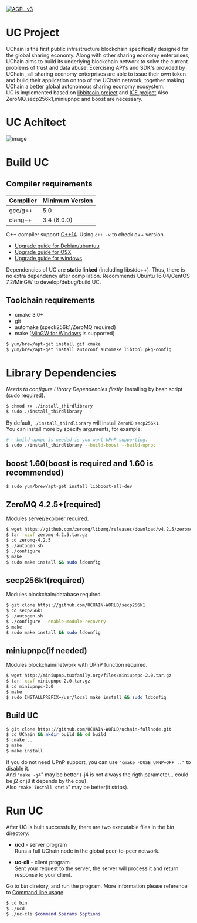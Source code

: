 [![AGPL v3](https://img.shields.io/badge/license-AGPL%20v3-brightgreen.svg)](./LICENSE)
# UC Project
UChain is the first public infrastructure blockchain specifically designed for the global sharing economy. Along with other sharing economy enterprises, UChain aims to build its underlying blockchain network to solve the current problems of trust and data abuse. Exercising API's and SDK's provided by UChain , all sharing economy enterprises are able to issue their own token and build their application on top of the UChain network, together making UChain a better global autonomous sharing economy ecosystem.
<br>UC is implemented based on [libbitcoin project](https://github.com/libbitcoin) and [ICE project](https://github.com/zeroc-ice/ice).Also ZeroMQ,secp256k1,miniupnpc and boost are necessary.
# UC Achitect
![image](https://raw.githubusercontent.com/wiki/yangguanglu/pics/uchainachitect.jpeg)

# Build UC

## Compiler requirements
| Compilier | Minimum Version |  
| ---------| ---------------- | 
| gcc/g++ |   5.0             |  
| clang++ |   3.4 (8.0.0)     |  

C++ compiler support [C++14](http://en.cppreference.com/w/cpp/compiler_support). 
Using `c++ -v` to check c++ version.
- [Upgrade guide for Debian/ubuntuu](https://github.com/libbitcoin/libbitcoin#debianubuntu)
- [Upgrade guide for OSX](https://github.com/libbitcoin/libbitcoin#macintosh)
- [Upgrade guide for windows](https://github.com/libbitcoin/libbitcoin#windows)

Dependencies of UC are **static linked** (including libstdc++). 
Thus, there is no extra dependency after compilation.
Recommends Ubuntu 16.04/CentOS 7.2/MinGW to develop/debug/build UC.

## Toolchain requirements
- cmake 3.0+
- git
- automake (speck256k1/ZeroMQ required)
- make ([MinGW for Windows](http://repo.msys2.org/distrib/x86_64/msys2-x86_64-20180531.exe) is supported)

```bash
$ yum/brew/apt-get install git cmake
$ yum/brew/apt-get install autoconf automake libtool pkg-config
```

# Library Dependencies
*Needs to configure Library Dependencies firstly.*
Installing by bash script (sudo required).
```bash
$ chmod +x ./install_thirdlibrary
$ sudo ./install_thirdlibrary
```
By default, `./install_thirdlibrary` will install `ZeroMQ` `secp256k1`.  
You can install more by specify arguments, for example:
```bash
# --build-upnpc is needed is you want UPnP supporting.
$ sudo ./install_thirdlibrary --build-boost --build-upnpc
```

## boost 1.60(boost is required and 1.60 is recommended)
```bash
$ sudo yum/brew/apt-get install libboost-all-dev
```

## ZeroMQ 4.2.5+(required)
Modules server/explorer required.

```bash
$ wget https://github.com/zeromq/libzmq/releases/download/v4.2.5/zeromq-4.2.5.tar.gz
$ tar -xzvf zeromq-4.2.5.tar.gz
$ cd zeromq-4.2.5
$ ./autogen.sh
$ ./configure
$ make
$ sudo make install && sudo ldconfig
```

## secp256k1(required) 
Modules blockchain/database required.

```bash
$ git clone https://github.com/UCHAIN-WORLD/secp256k1
$ cd secp256k1
$ ./autogen.sh
$ ./configure --enable-module-recovery
$ make
$ sudo make install && sudo ldconfig
```

## miniupnpc(if needed)
Modules blockchain/network with UPnP function required.

```bash
$ wget http://miniupnp.tuxfamily.org/files/miniupnpc-2.0.tar.gz
$ tar -xzvf miniupnpc-2.0.tar.gz
$ cd miniupnpc-2.0
$ make
$ sudo INSTALLPREFIX=/usr/local make install && sudo ldconfig
```

## Build UC
```bash
$ git clone https://github.com/UCHAIN-WORLD/uchain-fullnode.git
$ cd UChain && mkdir build && cd build
$ cmake ..
$ make
$ make install
```
If you do not need UPnP support, you can use `"cmake -DUSE_UPNP=OFF .."` to disable it.
<br>And `"make -j4`" may be better (-j4 is not always the rigth parameter... could be j2 or j8 it depends by the cpu).
<br>Also `"make install-strip`" may be better(it strips).


# Run UC
After UC is built successfully, there are two executable files in the _bin_ directory:

 - **ucd** - server program  
   Runs a full UChain node in the global peer-to-peer network.

 - **uc-cli** - client program  
   Sent your request to the server, the server will process it and return response to your client.

Go to _bin_ diretory, and run the program.
More information please reference to [Command line usage]( https://github.com/UCHAIN-WORLD/uchain-fullnode/wiki/commands).
```bash
$ cd bin
$ ./ucd
$ ./uc-cli $command $params $options
```
